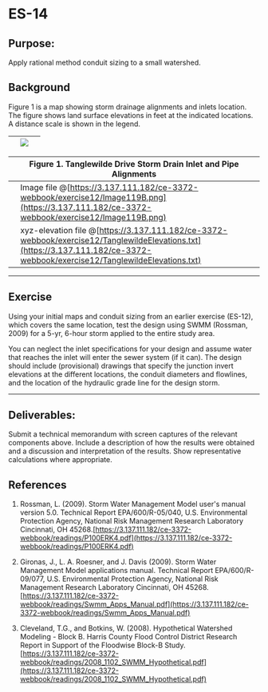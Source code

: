 # ES-14

## Purpose:
Apply rational method conduit sizing to a small watershed.  

## Background

Figure 1 is a map showing storm drainage alignments and inlets location.  The figure shows land surface elevations in feet at the indicated locations. A distance scale is shown in the legend.

||![](Image119B.png)||
|---|---|---|

||Figure 1. Tanglewilde Drive Storm Drain Inlet and Pipe Alignments||
|---|---|---|
||Image file @[https://3.137.111.182/ce-3372-webbook/exercise12/Image119B.png](https://3.137.111.182/ce-3372-webbook/exercise12/Image119B.png)| |
||xyz-elevation file @[https://3.137.111.182/ce-3372-webbook/exercise12/TanglewildeElevations.txt](https://3.137.111.182/ce-3372-webbook/exercise12/TanglewildeElevations.txt)| |


---
## Exercise 

Using your initial maps and conduit sizing from an earlier exercise (ES-12), which covers the same location, test the design using SWMM (Rossman, 2009) for a 5-yr, 6-hour storm applied to the entire study area. 

You can neglect the inlet specifications for your design and assume water that reaches the inlet will enter the sewer system (if it can). The design should include (provisional) drawings that specify the junction invert elevations at the different locations, the conduit diameters and flowlines, and the location of the hydraulic grade line for the design storm.

---
## Deliverables:

Submit a technical memorandum with screen captures of the relevant components above. Include a description of how the results were obtained and a discussion and interpretation of the results.  Show representative calculations where appropriate.  

## References

1. Rossman, L. (2009). Storm Water Management Model user's manual version 5.0. Technical Report EPA/600/R-05/040, U.S. Environmental Protection Agency, National Risk Management Research Laboratory Cincinnati, OH 45268.[https://3.137.111.182/ce-3372-webbook/readings/P100ERK4.pdf](https://3.137.111.182/ce-3372-webbook/readings/P100ERK4.pdf)

2. Gironas, J., L. A. Roesner, and J. Davis (2009). Storm Water Management Model applications manual. Technical Report EPA/600/R-09/077, U.S. Environmental Protection Agency, National Risk Management Research Laboratory Cincinnati, OH 45268. [https://3.137.111.182/ce-3372-webbook/readings/Swmm_Apps_Manual.pdf](https://3.137.111.182/ce-3372-webbook/readings/Swmm_Apps_Manual.pdf)

3. Cleveland, T.G., and Botkins, W. (2008). Hypothetical Watershed Modeling - Block B. Harris County Flood Control District Research Report in Support of the Floodwise Block-B Study. [https://3.137.111.182/ce-3372-webbook/readings/2008_1102_SWMM_Hypothetical.pdf](https://3.137.111.182/ce-3372-webbook/readings/2008_1102_SWMM_Hypothetical.pdf)
